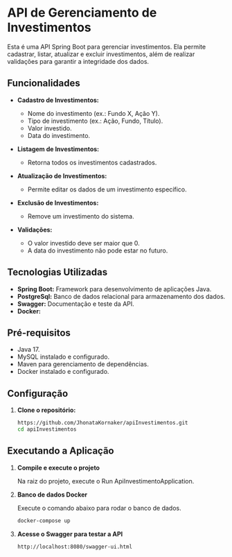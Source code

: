 # API de Gerenciamento de Investimentos

Esta é uma API Spring Boot para gerenciar investimentos. Ela permite cadastrar, listar, atualizar e excluir investimentos, além de realizar validações para garantir a integridade dos dados.

## Funcionalidades

- **Cadastro de Investimentos:**
    - Nome do investimento (ex.: Fundo X, Ação Y).
    - Tipo de investimento (ex.: Ação, Fundo, Título).
    - Valor investido.
    - Data do investimento.

- **Listagem de Investimentos:**
    - Retorna todos os investimentos cadastrados.

- **Atualização de Investimentos:**
    - Permite editar os dados de um investimento específico.

- **Exclusão de Investimentos:**
    - Remove um investimento do sistema.

- **Validações:**
    - O valor investido deve ser maior que 0.
    - A data do investimento não pode estar no futuro.

## Tecnologias Utilizadas

- **Spring Boot:** Framework para desenvolvimento de aplicações Java.
- **PostgreSql:** Banco de dados relacional para armazenamento dos dados.
- **Swagger:** Documentação e teste da API.
- **Docker:** 

## Pré-requisitos

- Java 17.
- MySQL instalado e configurado.
- Maven para gerenciamento de dependências.
- Docker instalado e configurado.

## Configuração

1. **Clone o repositório:**

   ```bash
   https://github.com/JhonataKornaker/apiInvestimentos.git
   cd apiInvestimentos
   
## Executando a Aplicação

1. **Compile e execute o projeto**

    Na raiz do projeto, execute o Run ApiInvestimentoApplication.


2. **Banco de dados Docker**

    Execute o comando abaixo para rodar o banco de dados.
    
    ```bash
   docker-compose up
   
3. **Acesse o Swagger para testar a API**

    ```bash
   http://localhost:8080/swagger-ui.html